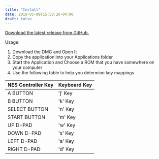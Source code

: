 ```yaml
---
title: "Install"
date: 2019-05-09T15:58:20-04:00
draft: false
---
```


[Download the latest release from GitHub.](https://github.com/nesemu/NESemu/releases/latest)

Usage:

1.	Download the DMG and Open It
2. 	Copy the application into your Applications folder
3. 	Start the Application and Choose a ROM that you have somewhere on your computer
4. 	Use the following table to help you determine key mappings

| NES Controller Key | Keyboard Key |
|--------------------|--------------|
| A BUTTON           | 'j' Key      |
| B BUTTON           | 'k' Key      |
| SELECT BUTTON      | 'n' Key      |
| START BUTTON       | 'm' Key      |
| UP D-PAD           | 'w' Key      |
| DOWN D-PAD         | 's' Key      |
| LEFT D-PAD         | 'a' Key      |
| RIGHT D-PAD        | 'd' Key      |
